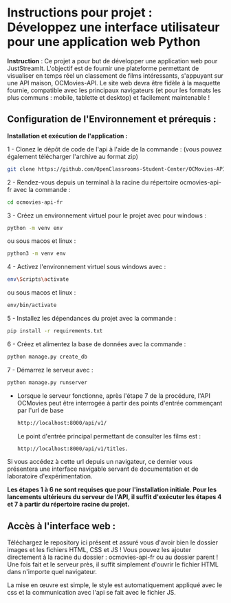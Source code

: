 # Instructions pour projet : Développez une interface utilisateur pour une application web Python
**Instruction** :
Ce projet a pour but de développer une application web pour JustStreamIt. L'objectif est de fournir une plateforme permettant de visualiser en temps réel un classement de films intéressants, s'appuyant sur une API maison, OCMovies-API. 
Le site web devra être fidèle à la maquette fournie, compatible avec les principaux navigateurs (et pour les formats les plus communs : mobile, tablette et desktop) et facilement maintenable !

## Configuration de l'Environnement et prérequis :

**Installation et exécution de l'application :** 

1 - Clonez le dépôt de code de l'api à l'aide de la commande : (vous pouvez également télécharger l'archive au format zip)
  ```bash
  git clone https://github.com/OpenClassrooms-Student-Center/OCMovies-API-EN-FR.git
  ```
2 - Rendez-vous depuis un terminal à la racine du répertoire ocmovies-api-fr avec la commande : 

  ```bash
  cd ocmovies-api-fr
  ```
3 - Créez un environnement virtuel pour le projet avec pour windows :
  ```bash
  python -m venv env
  ```
  ou sous macos et linux :
  ```bash
  python3 -m venv env
  ```
4 - Activez l'environnement virtuel sous windows avec :
  ```bash
  env\Scripts\activate
  ```
  ou sous macos et linux :
  ```bash
  env/bin/activate
  ```
5 - Installez les dépendances du projet avec la commande :
  ```bash
  pip install -r requirements.txt
  ```
6 - Créez et alimentez la base de données avec la commande :
  ```bash
  python manage.py create_db
  ```
7 - Démarrez le serveur avec :
  ```bash
  python manage.py runserver
  ```


- Lorsque le serveur fonctionne, après l'étape 7 de la procédure, l'API OCMovies peut être interrogée à partir des points d'entrée commençant par l'url de base
  ```bash
  http://localhost:8000/api/v1/
  ```
  Le point d'entrée principal permettant de consulter les films est :
  ```bash
  http://localhost:8000/api/v1/titles.
  ```
Si vous accédez à cette url depuis un navigateur, ce dernier vous présentera une interface navigable servant de documentation et de laboratoire d'expérimentation.

**Les étapes 1 à 6 ne sont requises que pour l'installation initiale. Pour les lancements ultérieurs du serveur de l'API, il suffit d'exécuter les étapes 4 et 7 à partir du répertoire racine du projet.** 



## Accès à l'interface web :

Téléchargez le repository ici présent et assuré vous d'avoir bien le dossier images et les fichiers HTML, CSS et JS !
Vous pouvez les ajouter directement à la racine du dossier : ocmovies-api-fr ou au dossier parent !
Une fois fait et le serveur près, il suffit simplement d'ouvrir le fichier HTML dans n'importe quel navigateur. 

La mise en œuvre est simple, le style est automatiquement appliqué avec le css et la communication avec l'api se fait avec le fichier JS.
